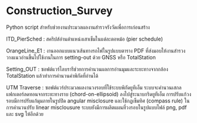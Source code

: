 # Construction_Survey

Python script สำหรับช่วยงานประมวลผลงานสำรวจรังวัดเพื่อการเก่อนสร้าง

ITD_PierSched : สคริปส์อ่านตำแหน่งเสาเข็มในแต่ละตอหม้อ (pier schedule)  

OrangeLine_E1 : งานออกแบบแนวเส้นทางรถไฟในรูปแบบตาราง PDF ที่ส่งมอบให้งานสำรวงวางแนวอ่านขึ้นไปใช้งานในการ setting-out ด้วย GNSS  หรือ TotalStation

Setting_OUT : ซอฟต์แวร์ไลบรารีช่วยการคำนวนผลการอ่านมุมและระยะทางจากกล้อง TotalStation แล้วทำการคำนวนค่าพิกัดที่อ่านได้

UTM Traverse : ซอฟต์แวร์ประมวลผลงานวงรอบที่ใช้ระบบพิกัดยูทีเอ็ม ระบบจะคำนวนเสกลแฟกเตอร์ลดทอนจากระยะทางราบ (chord-on-ellipsoid) ลงไปสู่ระนาบกริดยูทีเอ็ม การปรับแก้วงรอบมีการปรับแก้มุมภายในรูปปิด angular misclosure และใช้กฏเข็มทิศ (compass rule) ในการคำนวนปรับ linear misclousure ระบบยังมีการผลิตแผนที่วงรอบในรูปแบบไฟล์ png, pdf และ svg ให้อีกด้วย
